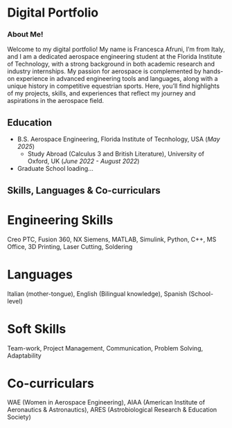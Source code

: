 # Digital Portfolio
### About Me!
Welcome to my digital portfolio! My name is Francesca Afruni, I’m from Italy, and I am a dedicated aerospace engineering student at the Florida Institute of Technology, with a strong background in both academic research and industry internships. My passion for aerospace is complemented by hands-on experience in advanced engineering tools and languages, along with a unique history in competitive equestrian sports. 
Here, you’ll find highlights of my projects, skills, and experiences that reflect my journey and aspirations in the aerospace field.

## Education
- B.S. Aerospace Engineering, Florida Institute of Tecnhology, USA (_May 2025_)
  - Study Abroad (Calculus 3 and British Literature), University of Oxford, UK (_June 2022 - August 2022_)
- Graduate School loading...
  
## Skills, Languages & Co-curriculars
# Engineering Skills
Creo PTC, Fusion 360, NX Siemens, MATLAB, Simulink, Python, C++, MS Office, 3D Printing, Laser Cutting, Soldering
# Languages 
Italian (mother-tongue), English (Bilingual knowledge), Spanish (School-level)
# Soft Skills
Team-work, Project Management, Communication, Problem Solving, Adaptability
# Co-curriculars
WAE (Women in Aerospace Engineering), AIAA (American Institute of Aeronautics & Astronautics), ARES (Astrobiological Research & Education Society)



